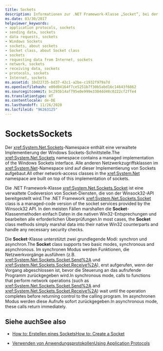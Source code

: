 ```yaml
---
title: Sockets
description: Informationen zur .NET Framework-Klasse „Socket“, bei der es sich um eine verwaltete Codeversion von Socketdiensten handelt, die von der Winsock32-API bereitgestellt wird
ms.date: 03/30/2017
helpviewer_keywords:
- application protocols, sockets
- sending data, sockets
- data requests, sockets
- Windows Sockets
- sockets, about sockets
- Socket class, about Socket class
- sockets
- requesting data from Internet, sockets
- network, sockets
- receiving data, sockets
- protocols, sockets
- Internet, sockets
ms.assetid: 10d22735-bd37-42c1-a2be-c1932f979a7d
ms.openlocfilehash: e00d04164f7ce5251b7f30b5abd16c14643f6862
ms.sourcegitcommit: bc293b14af795e0e999e3304dd40c0222cf2ffe4
ms.translationtype: HT
ms.contentlocale: de-DE
ms.lasthandoff: 11/26/2020
ms.locfileid: "96263125"
---
```

# <a name="sockets"></a><span data-ttu-id="0c59f-103">Sockets</span><span class="sxs-lookup"><span data-stu-id="0c59f-103">Sockets</span></span>

<span data-ttu-id="0c59f-104">Der <xref:System.Net.Sockets>-Namespace enthält eine verwaltete Implementierung der Windows Sockets-Schnittstelle.</span><span class="sxs-lookup"><span data-stu-id="0c59f-104">The <xref:System.Net.Sockets> namespace contains a managed implementation of the Windows Sockets interface.</span></span> <span data-ttu-id="0c59f-105">Alle anderen Netzwerkzugriffsklassen im <xref:System.Net>-Namespace sind auf dieser Implementierung von Sockets aufgebaut.</span><span class="sxs-lookup"><span data-stu-id="0c59f-105">All other network-access classes in the <xref:System.Net> namespace are built on top of this implementation of sockets.</span></span>  
  
 <span data-ttu-id="0c59f-106">Die .NET Framework-Klasse <xref:System.Net.Sockets.Socket> ist eine verwaltete Codeversion von Socket-Diensten, die von der Winsock32-API bereitgestellt wird.</span><span class="sxs-lookup"><span data-stu-id="0c59f-106">The .NET Framework <xref:System.Net.Sockets.Socket> class is a managed-code version of the socket services provided by the Winsock32 API.</span></span> <span data-ttu-id="0c59f-107">In den meisten Fällen marshallen die **Socket**-Klassenmethoden einfach Daten in die nativen Win32-Entsprechungen und bearbeiten alle erforderlichen Überprüfungen.</span><span class="sxs-lookup"><span data-stu-id="0c59f-107">In most cases, the **Socket** class methods simply marshal data into their native Win32 counterparts and handle any necessary security checks.</span></span>  
  
 <span data-ttu-id="0c59f-108">Die **Socket**-Klasse unterstützt zwei grundlegende Modi: synchron und asynchron.</span><span class="sxs-lookup"><span data-stu-id="0c59f-108">The **Socket** class supports two basic modes, synchronous and asynchronous.</span></span> <span data-ttu-id="0c59f-109">Im synchronen Modus werden Funktionen, die Netzwerkvorgänge ausführen (z.B. <xref:System.Net.Sockets.Socket.Send%2A> und <xref:System.Net.Sockets.Socket.Receive%2A>), erst aufgerufen, wenn der Vorgang abgeschlossen ist, bevor die Steuerung an das aufrufende Programm zurückgegeben wird.</span><span class="sxs-lookup"><span data-stu-id="0c59f-109">In synchronous mode, calls to functions that perform network operations (such as <xref:System.Net.Sockets.Socket.Send%2A> and <xref:System.Net.Sockets.Socket.Receive%2A>) wait until the operation completes before returning control to the calling program.</span></span> <span data-ttu-id="0c59f-110">Im asynchronen Modus werden diese Aufrufe sofort zurückgegeben.</span><span class="sxs-lookup"><span data-stu-id="0c59f-110">In asynchronous mode, these calls return immediately.</span></span>  
  
## <a name="see-also"></a><span data-ttu-id="0c59f-111">Siehe auch</span><span class="sxs-lookup"><span data-stu-id="0c59f-111">See also</span></span>

- [<span data-ttu-id="0c59f-112">How to: Erstellen eines Sockets</span><span class="sxs-lookup"><span data-stu-id="0c59f-112">How to: Create a Socket</span></span>](how-to-create-a-socket.md)

- [<span data-ttu-id="0c59f-113">Verwenden von Anwendungsprotokollen</span><span class="sxs-lookup"><span data-stu-id="0c59f-113">Using Application Protocols</span></span>](using-application-protocols.md)

